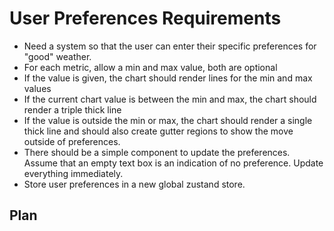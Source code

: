 # User Preferences Requirements

- Need a system so that the user can enter their specific preferences for "good" weather.
- For each metric, allow a min and max value, both are optional
- If the value is given, the chart should render lines for the min and max values
- If the current chart value is between the min and max, the chart should render a triple thick line
- If the value is outside the min or max, the chart should render a single thick line and should also create gutter regions to show the move outside of preferences.
- There should be a simple component to update the preferences. Assume that an empty text box is an indication of no preference. Update everything immediately.
- Store user preferences in a new global zustand store.

## Plan
